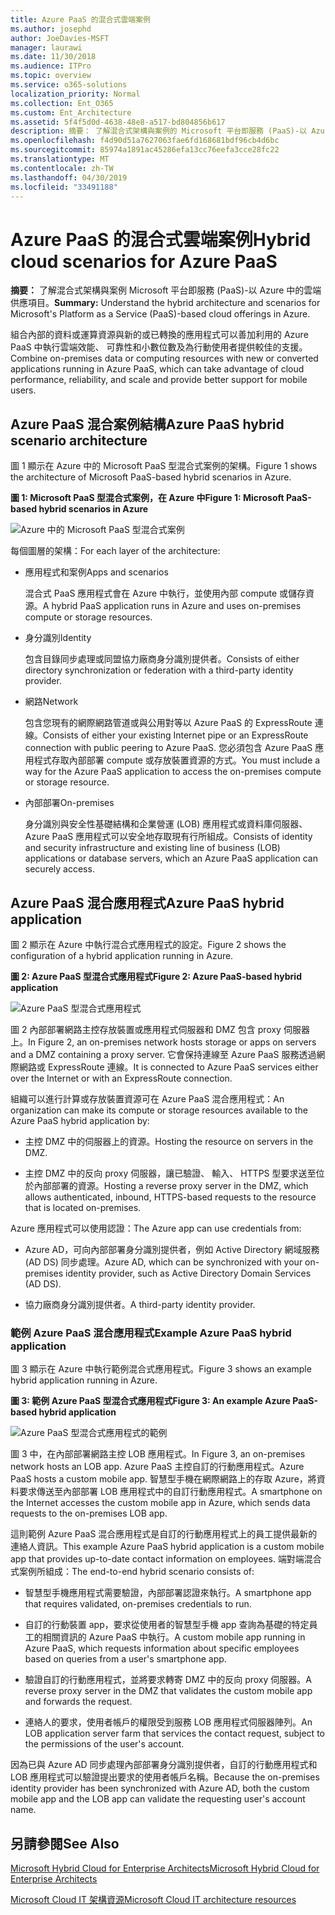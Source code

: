 ```yaml
---
title: Azure PaaS 的混合式雲端案例
ms.author: josephd
author: JoeDavies-MSFT
manager: laurawi
ms.date: 11/30/2018
ms.audience: ITPro
ms.topic: overview
ms.service: o365-solutions
localization_priority: Normal
ms.collection: Ent_O365
ms.custom: Ent_Architecture
ms.assetid: 5f4f5d0d-4638-48e8-a517-bd804856b617
description: 摘要： 了解混合式架構與案例的 Microsoft 平台即服務 (PaaS)-以 Azure 中的雲端供應項目。
ms.openlocfilehash: f4d90d51a7627063fae6fd168681bdf96cb4d6bc
ms.sourcegitcommit: 85974a1891ac45286efa13cc76eefa3cce28fc22
ms.translationtype: MT
ms.contentlocale: zh-TW
ms.lasthandoff: 04/30/2019
ms.locfileid: "33491188"
---
```

# <a name="hybrid-cloud-scenarios-for-azure-paas"></a><span data-ttu-id="c7493-103">Azure PaaS 的混合式雲端案例</span><span class="sxs-lookup"><span data-stu-id="c7493-103">Hybrid cloud scenarios for Azure PaaS</span></span>

 <span data-ttu-id="c7493-104">**摘要：** 了解混合式架構與案例 Microsoft 平台即服務 (PaaS)-以 Azure 中的雲端供應項目。</span><span class="sxs-lookup"><span data-stu-id="c7493-104">**Summary:** Understand the hybrid architecture and scenarios for Microsoft's Platform as a Service (PaaS)-based cloud offerings in Azure.</span></span>
  
<span data-ttu-id="c7493-105">組合內部的資料或運算資源與新的或已轉換的應用程式可以善加利用的 Azure PaaS 中執行雲端效能、 可靠性和小數位數及為行動使用者提供較佳的支援。</span><span class="sxs-lookup"><span data-stu-id="c7493-105">Combine on-premises data or computing resources with new or converted applications running in Azure PaaS, which can take advantage of cloud performance, reliability, and scale and provide better support for mobile users.</span></span> 
  
## <a name="azure-paas-hybrid-scenario-architecture"></a><span data-ttu-id="c7493-106">Azure PaaS 混合案例結構</span><span class="sxs-lookup"><span data-stu-id="c7493-106">Azure PaaS hybrid scenario architecture</span></span>

<span data-ttu-id="c7493-107">圖 1 顯示在 Azure 中的 Microsoft PaaS 型混合式案例的架構。</span><span class="sxs-lookup"><span data-stu-id="c7493-107">Figure 1 shows the architecture of Microsoft PaaS-based hybrid scenarios in Azure.</span></span>
  
<span data-ttu-id="c7493-108">**圖 1: Microsoft PaaS 型混合式案例，在 Azure 中**</span><span class="sxs-lookup"><span data-stu-id="c7493-108">**Figure 1: Microsoft PaaS-based hybrid scenarios in Azure**</span></span>

![Azure 中的 Microsoft PaaS 型混合式案例](media/Hybrid-Poster/Hybrid-Cloud-Stack-PaaS.png)
  
<span data-ttu-id="c7493-110">每個圖層的架構：</span><span class="sxs-lookup"><span data-stu-id="c7493-110">For each layer of the architecture:</span></span>
  
- <span data-ttu-id="c7493-111">應用程式和案例</span><span class="sxs-lookup"><span data-stu-id="c7493-111">Apps and scenarios</span></span>
    
    <span data-ttu-id="c7493-112">混合式 PaaS 應用程式會在 Azure 中執行，並使用內部 compute 或儲存資源。</span><span class="sxs-lookup"><span data-stu-id="c7493-112">A hybrid PaaS application runs in Azure and uses on-premises compute or storage resources.</span></span>
    
- <span data-ttu-id="c7493-113">身分識別</span><span class="sxs-lookup"><span data-stu-id="c7493-113">Identity</span></span>
    
    <span data-ttu-id="c7493-114">包含目錄同步處理或同盟協力廠商身分識別提供者。</span><span class="sxs-lookup"><span data-stu-id="c7493-114">Consists of either directory synchronization or federation with a third-party identity provider.</span></span>
    
- <span data-ttu-id="c7493-115">網路</span><span class="sxs-lookup"><span data-stu-id="c7493-115">Network</span></span>
    
    <span data-ttu-id="c7493-116">包含您現有的網際網路管道或與公用對等以 Azure PaaS 的 ExpressRoute 連線。</span><span class="sxs-lookup"><span data-stu-id="c7493-116">Consists of either your existing Internet pipe or an ExpressRoute connection with public peering to Azure PaaS.</span></span> <span data-ttu-id="c7493-117">您必須包含 Azure PaaS 應用程式存取內部部署 compute 或存放裝置資源的方式。</span><span class="sxs-lookup"><span data-stu-id="c7493-117">You must include a way for the Azure PaaS application to access the on-premises compute or storage resource.</span></span>
    
- <span data-ttu-id="c7493-118">內部部署</span><span class="sxs-lookup"><span data-stu-id="c7493-118">On-premises</span></span>
    
    <span data-ttu-id="c7493-119">身分識別與安全性基礎結構和企業營運 (LOB) 應用程式或資料庫伺服器、 Azure PaaS 應用程式可以安全地存取現有行所組成。</span><span class="sxs-lookup"><span data-stu-id="c7493-119">Consists of identity and security infrastructure and existing line of business (LOB) applications or database servers, which an Azure PaaS application can securely access.</span></span>
    
## <a name="azure-paas-hybrid-application"></a><span data-ttu-id="c7493-120">Azure PaaS 混合應用程式</span><span class="sxs-lookup"><span data-stu-id="c7493-120">Azure PaaS hybrid application</span></span>

<span data-ttu-id="c7493-121">圖 2 顯示在 Azure 中執行混合式應用程式的設定。</span><span class="sxs-lookup"><span data-stu-id="c7493-121">Figure 2 shows the configuration of a hybrid application running in Azure.</span></span>
  
<span data-ttu-id="c7493-122">**圖 2: Azure PaaS 型混合式應用程式**</span><span class="sxs-lookup"><span data-stu-id="c7493-122">**Figure 2: Azure PaaS-based hybrid application**</span></span>

![Azure PaaS 型混合式應用程式](media/Hybrid-Poster/Hybrid-Cloud-Stack-PaaS-Apps.png)
  
<span data-ttu-id="c7493-124">圖 2 內部部署網路主控存放裝置或應用程式伺服器和 DMZ 包含 proxy 伺服器上。</span><span class="sxs-lookup"><span data-stu-id="c7493-124">In Figure 2, an on-premises network hosts storage or apps on servers and a DMZ containing a proxy server.</span></span> <span data-ttu-id="c7493-125">它會保持連線至 Azure PaaS 服務透過網際網路或 ExpressRoute 連線。</span><span class="sxs-lookup"><span data-stu-id="c7493-125">It is connected to Azure PaaS services either over the Internet or with an ExpressRoute connection.</span></span>
  
<span data-ttu-id="c7493-126">組織可以進行計算或存放裝置資源可在 Azure PaaS 混合應用程式：</span><span class="sxs-lookup"><span data-stu-id="c7493-126">An organization can make its compute or storage resources available to the Azure PaaS hybrid application by:</span></span>
  
- <span data-ttu-id="c7493-127">主控 DMZ 中的伺服器上的資源。</span><span class="sxs-lookup"><span data-stu-id="c7493-127">Hosting the resource on servers in the DMZ.</span></span>
    
- <span data-ttu-id="c7493-128">主控 DMZ 中的反向 proxy 伺服器，讓已驗證、 輸入、 HTTPS 型要求送至位於內部部署的資源。</span><span class="sxs-lookup"><span data-stu-id="c7493-128">Hosting a reverse proxy server in the DMZ, which allows authenticated, inbound, HTTPS-based requests to the resource that is located on-premises.</span></span>
    
<span data-ttu-id="c7493-129">Azure 應用程式可以使用認證：</span><span class="sxs-lookup"><span data-stu-id="c7493-129">The Azure app can use credentials from:</span></span>
  
- <span data-ttu-id="c7493-130">Azure AD，可向內部部署身分識別提供者，例如 Active Directory 網域服務 (AD DS) 同步處理。</span><span class="sxs-lookup"><span data-stu-id="c7493-130">Azure AD, which can be synchronized with your on-premises identity provider, such as Active Directory Domain Services (AD DS).</span></span>
    
- <span data-ttu-id="c7493-131">協力廠商身分識別提供者。</span><span class="sxs-lookup"><span data-stu-id="c7493-131">A third-party identity provider.</span></span>
    
### <a name="example-azure-paas-hybrid-application"></a><span data-ttu-id="c7493-132">範例 Azure PaaS 混合應用程式</span><span class="sxs-lookup"><span data-stu-id="c7493-132">Example Azure PaaS hybrid application</span></span>

<span data-ttu-id="c7493-133">圖 3 顯示在 Azure 中執行範例混合式應用程式。</span><span class="sxs-lookup"><span data-stu-id="c7493-133">Figure 3 shows an example hybrid application running in Azure.</span></span>
  
<span data-ttu-id="c7493-134">**圖 3: 範例 Azure PaaS 型混合式應用程式**</span><span class="sxs-lookup"><span data-stu-id="c7493-134">**Figure 3: An example Azure PaaS-based hybrid application**</span></span>

![Azure PaaS 型混合式應用程式的範例](media/Hybrid-Poster/Hybrid-Cloud-Stack-PaaS-Apps-Ex.png)
  
<span data-ttu-id="c7493-136">圖 3 中，在內部部署網路主控 LOB 應用程式。</span><span class="sxs-lookup"><span data-stu-id="c7493-136">In Figure 3, an on-premises network hosts an LOB app.</span></span> <span data-ttu-id="c7493-137">Azure PaaS 主控自訂的行動應用程式。</span><span class="sxs-lookup"><span data-stu-id="c7493-137">Azure PaaS hosts a custom mobile app.</span></span> <span data-ttu-id="c7493-138">智慧型手機在網際網路上的存取 Azure，將資料要求傳送至內部部署 LOB 應用程式中的自訂行動應用程式。</span><span class="sxs-lookup"><span data-stu-id="c7493-138">A smartphone on the Internet accesses the custom mobile app in Azure, which sends data requests to the on-premises LOB app.</span></span>
  
<span data-ttu-id="c7493-139">這則範例 Azure PaaS 混合應用程式是自訂的行動應用程式上的員工提供最新的連絡人資訊。</span><span class="sxs-lookup"><span data-stu-id="c7493-139">This example Azure PaaS hybrid application is a custom mobile app that provides up-to-date contact information on employees.</span></span> <span data-ttu-id="c7493-140">端對端混合式案例所組成：</span><span class="sxs-lookup"><span data-stu-id="c7493-140">The end-to-end hybrid scenario consists of:</span></span>
  
- <span data-ttu-id="c7493-141">智慧型手機應用程式需要驗證，內部部署認證來執行。</span><span class="sxs-lookup"><span data-stu-id="c7493-141">A smartphone app that requires validated, on-premises credentials to run.</span></span>
    
- <span data-ttu-id="c7493-142">自訂的行動裝置 app，要求從使用者的智慧型手機 app 查詢為基礎的特定員工的相關資訊的 Azure PaaS 中執行。</span><span class="sxs-lookup"><span data-stu-id="c7493-142">A custom mobile app running in Azure PaaS, which requests information about specific employees based on queries from a user's smartphone app.</span></span>
    
- <span data-ttu-id="c7493-143">驗證自訂的行動應用程式，並將要求轉寄 DMZ 中的反向 proxy 伺服器。</span><span class="sxs-lookup"><span data-stu-id="c7493-143">A reverse proxy server in the DMZ that validates the custom mobile app and forwards the request.</span></span>
    
- <span data-ttu-id="c7493-144">連絡人的要求，使用者帳戶的權限受到服務 LOB 應用程式伺服器陣列。</span><span class="sxs-lookup"><span data-stu-id="c7493-144">An LOB application server farm that services the contact request, subject to the permissions of the user's account.</span></span>
    
<span data-ttu-id="c7493-145">因為已與 Azure AD 同步處理內部部署身分識別提供者，自訂的行動應用程式和 LOB 應用程式可以驗證提出要求的使用者帳戶名稱。</span><span class="sxs-lookup"><span data-stu-id="c7493-145">Because the on-premises identity provider has been synchronized with Azure AD, both the custom mobile app and the LOB app can validate the requesting user's account name.</span></span>
  
## <a name="see-also"></a><span data-ttu-id="c7493-146">另請參閱</span><span class="sxs-lookup"><span data-stu-id="c7493-146">See Also</span></span>

[<span data-ttu-id="c7493-147">Microsoft Hybrid Cloud for Enterprise Architects</span><span class="sxs-lookup"><span data-stu-id="c7493-147">Microsoft Hybrid Cloud for Enterprise Architects</span></span>](microsoft-hybrid-cloud-for-enterprise-architects.md)
  
[<span data-ttu-id="c7493-148">Microsoft Cloud IT 架構資源</span><span class="sxs-lookup"><span data-stu-id="c7493-148">Microsoft Cloud IT architecture resources</span></span>](microsoft-cloud-it-architecture-resources.md)

